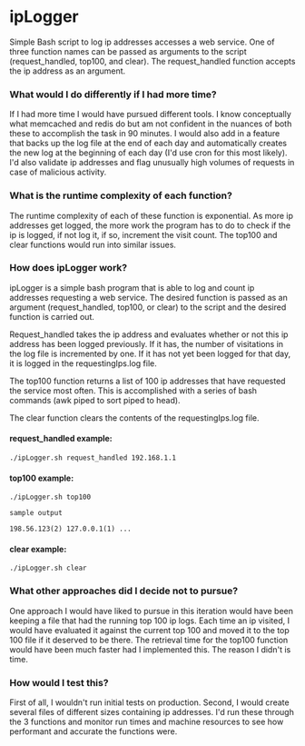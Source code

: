 # ipLogger
Simple Bash script to log ip addresses accesses a web service. One of three function names can be passed as arguments to the script (request_handled, top100, and clear). The request_handled function accepts the ip address as an argument.

### What would I do differently if I had more time?
If I had more time I would have pursued different tools. I know conceptually what memcached and redis do but am not confident in the nuances of both these to accomplish the task in 90 minutes. I would also add in a feature that backs up the log file at the end of each day and automatically creates the new log at the beginning of each day (I'd use cron for this most likely). I'd also validate ip addresses and flag unusually high volumes of requests in case of malicious activity.

### What is the runtime complexity of each function?

The runtime complexity of each of these function is exponential. As more ip addresses get logged, the more work the program has to do to check if the ip is logged, if not log it, if so, increment the visit count. The top100 and clear functions would run into similar issues. 

### How does ipLogger work?

ipLogger is a simple bash program that is able to log and count ip addresses requesting a web service. The desired function is passed as an argument (request_handled, top100, or clear) to the script and the desired function is carried out.

Request_handled takes the ip address and evaluates whether or not this ip address has been logged previously. If it has, the number of visitations in the log file is incremented by one. If it has not yet been logged for that day, it is logged in the requestingIps.log file.

The top100 function returns a list of 100 ip addresses that have requested the service most often. This is accomplished with a series of bash commands (awk piped to sort piped to head). 

The clear function clears the contents of the requestingIps.log file. 

#### request_handled example:

    ./ipLogger.sh request_handled 192.168.1.1
    
#### top100 example:

    ./ipLogger.sh top100
    
    sample output
    
    198.56.123(2) 127.0.0.1(1) ...
    
    
#### clear example:

    ./ipLogger.sh clear
    

### What other approaches did I decide not to pursue?

One approach I would have liked to pursue in this iteration would have been keeping a file that had the running top 100 ip logs. Each time an ip visited, I would have evaluated it against the current top 100 and moved it to the top 100 file if it deserved to be there. The retrieval time for the top100 function would have been much faster had I implemented this. The reason I didn't is time.

### How would I test this?

First of all, I wouldn't run initial tests on production. Second, I would create several files of different sizes containing ip addresses. I'd run these through the 3 functions and monitor run times and machine resources to see how performant and accurate the functions were.
